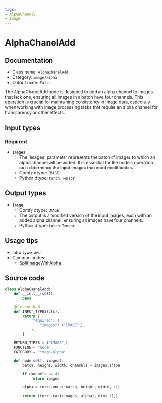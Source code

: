 ```yaml
---
tags:
- AlphaChannel
- Image
---
```


# AlphaChanelAdd
## Documentation
- Class name: `AlphaChanelAdd`
- Category: `image/alpha`
- Output node: `False`

The AlphaChanelAdd node is designed to add an alpha channel to images that lack one, ensuring all images in a batch have four channels. This operation is crucial for maintaining consistency in image data, especially when working with image processing tasks that require an alpha channel for transparency or other effects.
## Input types
### Required
- **`images`**
    - The 'images' parameter represents the batch of images to which an alpha channel will be added. It is essential for the node's operation as it determines the input images that need modification.
    - Comfy dtype: `IMAGE`
    - Python dtype: `torch.Tensor`
## Output types
- **`image`**
    - Comfy dtype: `IMAGE`
    - The output is a modified version of the input images, each with an added alpha channel, ensuring all images have four channels.
    - Python dtype: `torch.Tensor`
## Usage tips
- Infra type: `GPU`
- Common nodes:
    - [SplitImageWithAlpha](../../Comfy/Nodes/SplitImageWithAlpha.md)



## Source code
```python
class AlphaChanelAdd:
    def __init__(self):
        pass

    @classmethod
    def INPUT_TYPES(cls):
        return {
            "required": {
                "images": ("IMAGE",),
            },
        }

    RETURN_TYPES = ("IMAGE",)
    FUNCTION = "node"
    CATEGORY = "image/alpha"

    def node(self, images):
        batch, height, width, channels = images.shape

        if channels == 4:
            return images

        alpha = torch.ones((batch, height, width, 1))

        return (torch.cat((images, alpha), dim=-1),)

```
